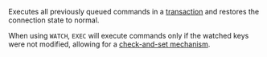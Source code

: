Executes all previously queued commands in a [transaction][tt] and restores the
connection state to normal.

[tt]: /topics/transactions

When using `WATCH`, `EXEC` will execute commands only if the watched keys were
not modified, allowing for a [check-and-set mechanism][ttc].

[ttc]: /topics/transactions#cas
